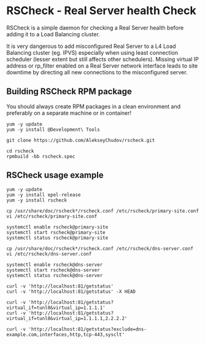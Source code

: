 # RSCheck - Real Server health Check

RSCheck is a simple daemon for checking a Real Server health before adding it to
a Load Balancing cluster.

It is very dangerous to add misconfigured Real Server to a L4 Load Balancing
cluster (eg. IPVS) especially when using least connection scheduler (lesser extent
but still affects other schedulers). Missing virtual IP address or rp_filter
enabled on a Real Server network interface leads to site downtime by directing
all new connections to the misconfigured server.

## Building RSCheck RPM package

You should always create RPM packages in a clean environment and preferably on a
separate machine or in container!

```shell
yum -y update
yum -y install @Development\ Tools

git clone https://github.com/AlekseyChudov/rscheck.git

cd rscheck
rpmbuild -bb rscheck.spec
```

## RSCheck usage example

```shell
yum -y update
yum -y install epel-release
yum -y install rscheck

cp /usr/share/doc/rscheck*/rscheck.conf /etc/rscheck/primary-site.conf
vi /etc/rscheck/primary-site.conf

systemctl enable rscheck@primary-site
systemctl start rscheck@primary-site
systemctl status rscheck@primary-site

cp /usr/share/doc/rscheck*/rscheck.conf /etc/rscheck/dns-server.conf
vi /etc/rscheck/dns-server.conf

systemctl enable rscheck@dns-server
systemctl start rscheck@dns-server
systemctl status rscheck@dns-server

curl -v 'http://localhost:81/getstatus'
curl -v 'http://localhost:81/getstatus' -X HEAD

curl -v 'http://localhost:81/getstatus?virtual_if=tunl0&virtual_ip=1.1.1.1'
curl -v 'http://localhost:81/getstatus?virtual_if=tunl0&virtual_ip=1.1.1.1,2.2.2.2'

curl -v 'http://localhost:81/getstatus?exclude=dns-example.com,interfaces,http,tcp-443,sysclt'
```
